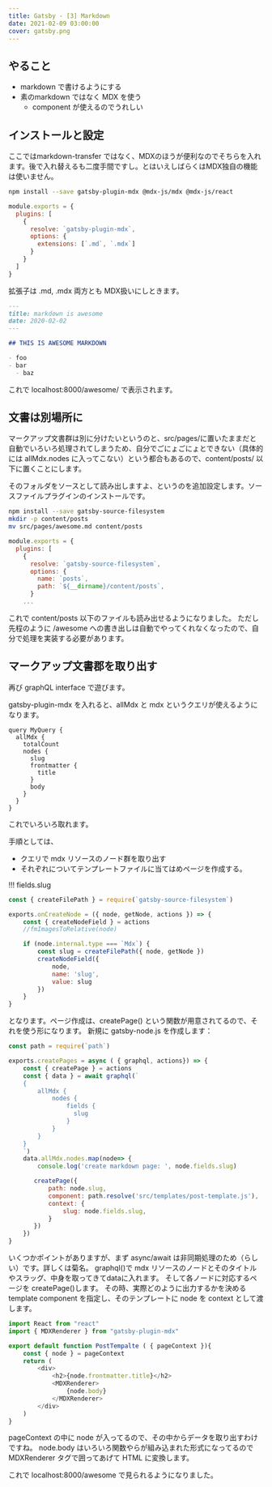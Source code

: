 ```yaml
---
title: Gatsby - [3] Markdown
date: 2021-02-09 03:00:00
cover: gatsby.png
---
```


## やること
- markdown で書けるようにする
- 素のmarkdown ではなく MDX を使う
  - component が使えるのでうれしい

## インストールと設定
ここではmarkdown-transfer ではなく、MDXのほうが便利なのでそちらを入れます。後で入れ替えるも二度手間ですし。とはいえしばらくはMDX独自の機能は使いません。

```sh
npm install --save gatsby-plugin-mdx @mdx-js/mdx @mdx-js/react
```

```js:title=gatsby-config.js
module.exports = {
  plugins: [
    {
      resolve: `gatsby-plugin-mdx`,
      options: {
        extensions: [`.md`, `.mdx`]
      }
    }
  ]
}
```

拡張子は .md, .mdx 両方とも MDX扱いにしときます。

```md:title=src/pages/awesome.md
---
title: markdown is awesome
date: 2020-02-02
---

## THIS IS AWESOME MARKDOWN

- foo
- bar
  - baz
```

これで localhost:8000/awesome/ で表示されます。

## 文書は別場所に
マークアップ文書群は別に分けたいというのと、src/pages/に置いたままだと自動でいろいろ処理されてしまうため、自分でごにょごにょとできない（具体的には allMdx.nodes に入ってこない）という都合もあるので、content/posts/ 以下に置くことにします。

そのフォルダをソースとして読み出しますよ、というのを追加設定します。ソースファイルプラグインのインストールです。

```sh
npm install --save gatsby-source-filesystem
mkdir -p content/posts
mv src/pages/awesome.md content/posts
```

```js:title=gatsby-config.js
module.exports = {
  plugins: [
    {
      resolve: `gatsby-source-filesystem`,
      options: {
        name: `posts`,
        path: `${__dirname}/content/posts`,
      }
    ...
```

これで content/posts 以下のファイルも読み出せるようになりました。
ただし先程のように /awesome への書き出しは自動でやってくれなくなったので、自分で処理を実装する必要があります。

## マークアップ文書郡を取り出す
再び graphQL interface で遊びます。

gatsby-plugin-mdx を入れると、allMdx と mdx というクエリが使えるようになります。

```js:title=graphql
query MyQuery {
  allMdx {
    totalCount
    nodes {
      slug
      frontmatter {
        title
      }
      body
    }
  }
}
```

これでいろいろ取れます。

手順としては、

+ クエリで mdx リソースのノード群を取り出す
+ それぞれについてテンプレートファイルに当てはめページを作成する。

!!! fields.slug

```js:title=gatsby-node.js
const { createFilePath } = require(`gatsby-source-filesystem`)

exports.onCreateNode = ({ node, getNode, actions }) => {
    const { createNodeField } = actions
    //fmImagesToRelative(node)

    if (node.internal.type === `Mdx`) {
        const slug = createFilePath({ node, getNode })
        createNodeField({
            node,
            name: 'slug',
            value: slug
        })
    }
}
```


となります。ページ作成は、createPage() という関数が用意されてるので、それを使う形になります。
新規に gatsby-node.js を作成します：

```js:title=gatsby-node.js
const path = require(`path`)

exports.createPages = async ( { graphql, actions}) => {
    const { createPage } = actions
    const { data } = await graphql(`
    {
        allMdx {
            nodes {
                fields {
                  slug
                }
            }
        }
    }
    `)
    data.allMdx.nodes.map(node=> {
        console.log('create markdown page: ', node.fields.slug)

       createPage({
           path: node.slug,
           component: path.resolve('src/templates/post-template.js'),
           context: {
               slug: node.fields.slug,
           }
       })
    })
}
```

いくつかポイントがありますが、まず async/await は非同期処理のため（らしい）です。詳しくは菊名。
graphql()で mdx リソースのノードとそのタイトルやスラッグ、中身を取ってきてdataに入れます。
そして各ノードに対応するページを createPage()します。
その時、実際どのように出力するかを決める template component を指定し、そのテンプレートに node を context として渡します。

```js:title=src/template/post-template.js
import React from "react"
import { MDXRenderer } from "gatsby-plugin-mdx"

export default function PostTempalte ( { pageContext }){
    const { node } = pageContext
    return (
        <div>
            <h2>{node.frontmatter.title}</h2>
            <MDXRenderer>
                {node.body}
            </MDXRenderer>
        </div>
    )
}
```

pageContext の中に node が入ってるので、その中からデータを取り出すわけですね。
node.body はいろいろ関数やらが組み込まれた形式になってるので MDXRenderer タグで囲ってあげて HTML に変換します。

これで localhost:8000/awesome で見られるようになりました。






